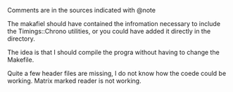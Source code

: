 Comments are in the sources indicated with @note

The makafiel should have contained the infromation necessary to include the Timings::Chrono utilities, or you could have added it directly in the directory.

The idea is that I should compile the progra without having to change the Makefile.

Quite a few header files are missing, I do not know how the coede could be working. Matrix marked reader is not working.
